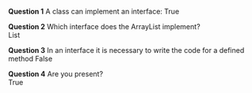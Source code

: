 **Question 1**
A class can implement an interface:
True
 
**Question 2**
Which interface does the ArrayList implement?  
List
 
**Question 3**
In an interface it is necessary to write the code for a defined method
False
 
**Question 4**
Are you present?  
True